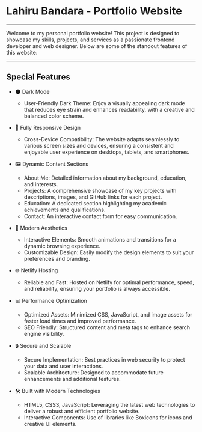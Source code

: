 # Lahiru Bandara - Portfolio Website
---

Welcome to my personal portfolio website! This project is designed to showcase my skills, projects, and services as a passionate frontend developer and web designer. Below are some of the standout features of this website:

---

## Special Features
 - 🌑 Dark Mode
      - User-Friendly Dark Theme: Enjoy a visually appealing dark mode that reduces eye strain and enhances readability, with a creative and balanced color scheme.
   
 - 🚀 Fully Responsive Design
      - Cross-Device Compatibility: The website adapts seamlessly to various screen sizes and devices, ensuring a consistent and enjoyable user experience on desktops, tablets, and smartphones.
        
 - 🖼️ Dynamic Content Sections
      - About Me: Detailed information about my background, education, and interests.
      - Projects: A comprehensive showcase of my key projects with descriptions, images, and GitHub links for each project.
      - Education: A dedicated section highlighting my academic achievements and qualifications.
      - Contact: An interactive contact form for easy communication.
   
 - 🎨 Modern Aesthetics
      - Interactive Elements: Smooth animations and transitions for a dynamic browsing experience.
      - Customizable Design: Easily modify the design elements to suit your preferences and branding.
   
 - 🌐 Netlify Hosting
      - Reliable and Fast: Hosted on Netlify for optimal performance, speed, and reliability, ensuring your portfolio is always accessible.
   
 - 📊 Performance Optimization
      - Optimized Assets: Minimized CSS, JavaScript, and image assets for faster load times and improved performance.
      - SEO Friendly: Structured content and meta tags to enhance search engine visibility.
   
 - 🔒 Secure and Scalable
      - Secure Implementation: Best practices in web security to protect your data and user interactions.
      - Scalable Architecture: Designed to accommodate future enhancements and additional features.
   
 - 🛠️ Built with Modern Technologies
      - HTML5, CSS3, JavaScript: Leveraging the latest web technologies to deliver a robust and efficient portfolio website.
      - Interactive Components: Use of libraries like Boxicons for icons and creative UI elements.
